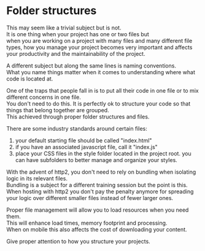 # Folder structures
This may seem like a trivial subject but is not.  
It is one thing when your project has one or two files but  
when you are working on a project with many files and many different file types, how you manage your project becomes very important and affects your productivity and the maintainability of the project.

A different subject but along the same lines is naming conventions.  
What you name things matter when it comes to understanding where what code is located at.

One of the traps that people fall in is to put all their code in one file or to mix different concerns in one file.   
You don't need to do this. It is perfectly ok to structure your code so that things that belong together are grouped.  
This achieved through proper folder structures and files.

There are some industry standards around certain files:

1. your default starting file should be called "index.html"
1. if you have an associated javascript file, call it "index.js"
1. place your CSS files in the style folder located in the project root. you can have subfolders to better manage and organize your styles.

With the advent of http2, you don't need to rely on bundling when isolating logic in its relevant files.  
Bundling is a subject for a different training session but the point is this.  
When hosting with http2 you don't pay the penalty anymore for spreading your logic over different smaller files instead of fewer larger ones.

Proper file management will allow you to load resources when you need them.  
This will enhance load times, memory footprint and processing.  
When on mobile this also affects the cost of downloading your content.

Give proper attention to how you structure your projects.
